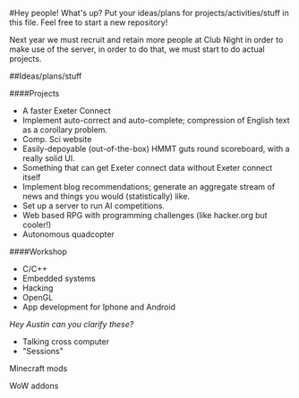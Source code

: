 #Hey people!
What's up?
Put your ideas/plans for projects/activities/stuff in this file. Feel free to start a new repository!

Next year we must recruit and retain more people at Club Night in order to make use of the server, in order to do that, we must start to do actual projects.

##Ideas/plans/stuff

####Projects
- A faster Exeter Connect
- Implement auto-correct and auto-complete; compression of English text as a corollary problem.
- Comp. Sci website
- Easily-depoyable (out-of-the-box) HMMT guts round scoreboard, with a really solid UI.
- Something that can get Exeter connect data without Exeter connect itself
- Implement blog recommendations; generate an aggregate stream of news and things you would (statistically) like.
- Set up a server to run AI competitions.
- Web based RPG with programming challenges (like hacker.org but cooler!)
- Autonomous quadcopter

####Workshop
- C/C++
- Embedded systems
- Hacking
- OpenGL
- App development for Iphone and Android


_Hey Austin can you clarify these?_
- Talking cross computer
- "Sessions"

Minecraft mods

WoW addons

